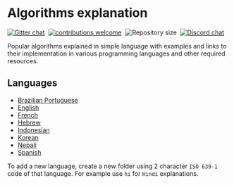 # Algorithms explanation

[![Gitter chat](https://img.shields.io/badge/Chat-Gitter-ff69b4.svg?label=Chat&logo=gitter&style=flat-square)](https://gitter.im/TheAlgorithms)&nbsp;
[![contributions welcome](https://img.shields.io/static/v1.svg?label=Contributions&message=Welcome&color=0059b3&style=flat-square)](https://github.com/TheAlgorithms/Ruby/blob/master/CONTRIBUTING.md)&nbsp;
![Repository size](https://img.shields.io/github/repo-size/TheAlgorithms/Algorithms-Explanation.svg?label=Repo%20size&style=flat-square)&nbsp;
[![Discord chat](https://img.shields.io/discord/808045925556682782.svg?logo=discord&colorB=7289DA&style=flat-square)](https://discord.gg/c7MnfGFGa6)

Popular algorithms explained in simple language with examples and links to their implementation in various programming languages and other required resources.

## Languages

- [Brazilian Portuguese](./pt-br)
- [English](./en)
- [French](./fr)
- [Hebrew](./he)
- [Indonesian](./id)
- [Korean](./ko)
- [Nepali](./ne)
- [Spanish](./es)

To add a new language, create a new folder using 2 character `ISO 639-1` code of that language. For example use `hi` for `Hindi` explanations.
